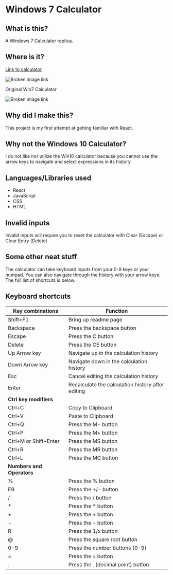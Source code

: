 # Windows 7 Calculator

## What is this?

A Windows 7 Calculator replica.

## Where is it?

[Link to calculator](https://poplica.github.io/Windows-7-Calculator/)

![Broken image link](https://i.imgur.com/YQGgCjN.png)

Original Win7 Calculator

![Broken image link](https://i.imgur.com/VpwQeL4.png)

## Why did I make this?

This project is my first attempt at getting familiar with React.

## Why not the Windows 10 Calculator?

I do not like nor utilize the Win10 calculator because you cannot use the arrow keys to navigate and select expressions in its history.

## Languages/Libraries used

- React
- JavaScript
- CSS
- HTML

## Invalid inputs

Invalid inputs will require you to reset the calculator with Clear (Escape) or Clear Entry (Delete)

## Some other neat stuff

The calculator can take keyboard inputs from your 0-9 keys or your numpad. You can also navigate through the history with your arrow keys. The full list of shortcuts is below.

## Keyboard shortcuts

| Key combinations | Function |
| ----------- | ----------- |
| Shift+F1 | Bring up readme page |
| Backspace | Press the backspace button |
| Escape | Press the C button |
| Delete | Press the CE button |
| Up Arrow key | Navigate up in the calculation history |
| Down Arrow key | Navigate down in the calculation history |
| Esc | Cancel editing the calculation history |
| Enter | Recalculate the calculation history after editing |
| **Ctrl key modifiers** |
| Ctrl+C | Copy to Clipboard |
| Ctrl+V | Paste to Clipboard |
| Ctrl+Q | Press the M- button |
| Ctrl+P | Press the M+ button |
| Ctrl+M or Shift+Enter | Press the MS button |
| Ctrl+R | Press the MR button |
| Ctrl+L | Press the MC button |
| **Numbers and Operators** |
| % | Press the % button |
| F9 | Press the +/- button |
| / | Press the / button |
| * | Press the * button |
| + | Press the + button |
| - | Press the - button |
| R | Press the 1/x button
| @ | Press the square root button |
| 0-9 | Press the number buttons (0-9) |
| = | Press the = button |
| . | Press the . (decimal point) button |
